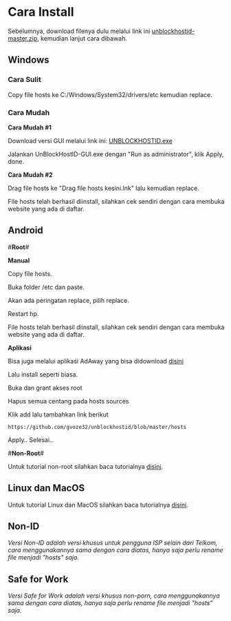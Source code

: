 # Cara Install
Sebelumnya, download filenya dulu melalui link ini [unblockhostid-master.zip](https://github.com/gvoze32/unblockhostid/archive/master.zip), kemudian lanjut cara dibawah.

## Windows

### Cara Sulit

Copy file hosts ke C:/Windows/System32/drivers/etc kemudian replace.

### Cara Mudah

**Cara Mudah #1**

Download versi GUI melalui link ini: [UNBLOCKHOSTID.exe](https://github.com/gvoze32/blockhostid/blob/master/UNBLOCKHOSTID.exe?raw=true)

Jalankan UnBlockHostID-GUI.exe dengan "Run as administrator", klik Apply, done.

**Cara Mudah #2**

Drag file hosts ke "Drag file hosts kesini.lnk" lalu kemudian replace.

File hosts telah berhasil diinstall, silahkan cek sendiri dengan cara membuka website yang ada di daftar.

## Android

#**Root**#

**Manual**

Copy file hosts.

Buka folder /etc dan paste.

Akan ada peringatan replace, pilih replace.

Restart hp.

File hosts telah berhasil diinstall, silahkan cek sendiri dengan cara membuka website yang ada di daftar.

**Aplikasi**

Bisa juga melalui aplikasi AdAway yang bisa didownload [disini](https://f-droid.org/repo/org.adaway_60.apk)

Lalu install seperti biasa.

Buka dan grant akses root

Hapus semua centang pada hosts sources

Klik add lalu tambahkan link berikut

```
https://github.com/gvoze32/unblockhostid/blob/master/hosts
```

Apply.. Selesai..

#**Non-Root**#

Untuk tutorial non-root silahkan baca tutorialnya [disini](https://pastebin.com/raw/czMHqwqr).

## Linux dan MacOS

Untuk tutorial Linux dan MacOS silahkan baca tutorialnya [disini](https://pastebin.com/raw/dSFs93i2).

## Non-ID

*Versi Non-ID adalah versi khusus untuk pengguna ISP selain dari Telkom, cara menggunakannya sama dengan cara diatas, hanya saja perlu rename file menjadi "hosts" saja.*

## Safe for Work

*Versi Safe for Work adalah versi khusus non-porn, cara menggunakannya sama dengan cara diatas, hanya saja perlu rename file menjadi "hosts" saja.*
